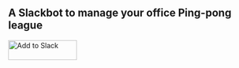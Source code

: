 ## A Slackbot to manage your office Ping-pong league

<a href="https://slack.com/oauth/v2/authorize?scope=incoming-webhook,chat:write&client_id=1402880122887.1430252359873"><img alt="Add to Slack" height="40" width="139" src="https://platform.slack-edge.com/img/add_to_slack.png" srcset="https://platform.slack-edge.com/img/add_to_slack.png 1x, https://platform.slack-edge.com/img/add_to_slack@2x.png 2x" /></a>
